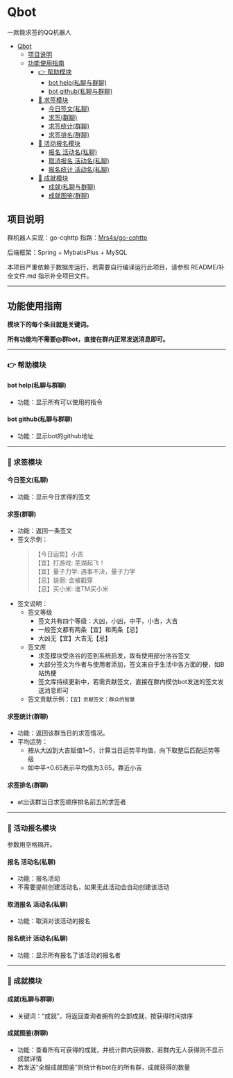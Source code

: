 # Qbot
一款能求签的QQ机器人

- [Qbot](#qbot)
  - [项目说明](#项目说明)
  - [功能使用指南](#功能使用指南)
    - [👉 帮助模块](#-帮助模块)
      - [bot help(私聊与群聊)](#bot-help私聊与群聊)
      - [bot github(私聊与群聊)](#bot-github私聊与群聊)
    - [🙏 求签模块](#-求签模块)
      - [今日签文(私聊)](#今日签文私聊)
      - [求签(群聊)](#求签群聊)
      - [求签统计(群聊)](#求签统计群聊)
      - [求签排名(群聊)](#求签排名群聊)
    - [🙌 活动报名模块](#-活动报名模块)
      - [报名 活动名(私聊)](#报名-活动名私聊)
      - [取消报名 活动名(私聊)](#取消报名-活动名私聊)
      - [报名统计 活动名(私聊)](#报名统计-活动名私聊)
    - [🎉 成就模块](#-成就模块)
      - [成就(私聊与群聊)](#成就私聊与群聊)
      - [成就图鉴(群聊)](#成就图鉴群聊)

## 项目说明

群机器人实现：go-cqhttp  指路：[Mrs4s/go-cqhttp](https://github.com/Mrs4s/go-cqhttp)

后端框架：Spring + MybatisPlus + MySQL

本项目严重依赖于数据库运行，若需要自行编译运行此项目，请参照 README/补全文件.md 指示补全项目文件。

---

## 功能使用指南

  **模块下的每个条目就是关键词。**

  **所有功能均不需要@群bot，直接在群内正常发送消息即可。**

---

### 👉 帮助模块

#### bot help(私聊与群聊)

- 功能：显示所有可以使用的指令

#### bot github(私聊与群聊)

- 功能：显示bot的github地址

---

### 🙏 求签模块

#### 今日签文(私聊)

- 功能：显示今日求得的签文

#### 求签(群聊)

- 功能：返回一条签文
- 签文示例：
  >【今日运势】小吉 <br>
  >【宜】打游戏: 芜湖起飞！ <br>
  >【宜】量子力学: 遇事不决，量子力学 <br>
  >【忌】装弱: 会被戳穿 <br>
  >【忌】买小米: 谁TM买小米 
- 签文说明：
  - 签文等级
    - 签文共有四个等级：大凶，小凶，中平，小吉，大吉
    - 一般签文都有两条【宜】和两条【忌】
    - 大凶无【宜】大吉无【忌】
  - 签文库
    - 求签模块受洛谷的签到系统启发，故有使用部分洛谷签文
    - 大部分签文为作者与使用者添加，签文来自于生活中各方面的梗，如B站热梗
    - 签文库持续更新中，若需贡献签文，直接在群内模仿bot发送的签文发送消息即可
  - 签文贡献示例：`【宜】贡献签文：群众的智慧`

#### 求签统计(群聊)

- 功能：返回该群当日的求签情况。
- 平均运势：
  - 按从大凶到大吉赋值1~5，计算当日运势平均值，向下取整后匹配运势等级
  - 如中平+0.65表示平均值为3.65，靠近小吉

#### 求签排名(群聊)

- at出该群当日求签顺序排名前五的求签者

---

### 🙌 活动报名模块

参数用空格隔开。

#### 报名 活动名(私聊)

- 功能：报名活动
- 不需要提前创建活动名，如果无此活动会自动创建该活动

#### 取消报名 活动名(私聊)

- 功能：取消对该活动的报名

#### 报名统计 活动名(私聊)

- 功能：显示所有报名了该活动的报名者

---

### 🎉 成就模块

#### 成就(私聊与群聊)

- 关键词：“成就”，将返回查询者拥有的全部成就，按获得时间排序

#### 成就图鉴(群聊)

- 功能：查看所有可获得的成就，并统计群内获得数，若群内无人获得则不显示成就详情
- 若发送“全服成就图鉴”则统计有bot在的所有群，成就获得的数量